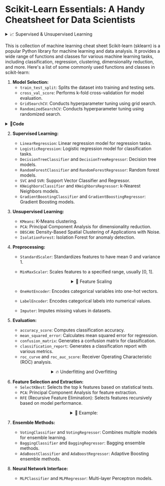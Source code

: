 # Scikit-Learn Essentials: A Handy Cheatsheet for Data Scientists

<details>
   <summary>📈 Supervised & Unsupervised Learning </summary>
<br>
   
### Algoritma Supervised Learning:

1. **Regresi Linear:**
   - **Penjelasan Singkat:** Digunakan untuk memprediksi nilai kontinu berdasarkan satu atau lebih variabel prediktor.
   - **Contoh:** Prediksi harga rumah berdasarkan jumlah kamar tidur.

2. **Regresi Logistik:**
   - **Penjelasan Singkat:** Digunakan untuk masalah klasifikasi biner, memprediksi probabilitas sebuah instance termasuk ke dalam suatu kelas.
   - **Contoh:** Prediksi apakah email adalah spam atau bukan.

3. **Decision Trees:**
   - **Penjelasan Singkat:** Membangun struktur pohon untuk membuat keputusan berdasarkan nilai-nilai fitur.
   - **Contoh:** Prediksi apakah seseorang akan membeli produk berdasarkan faktor seperti usia, pendapatan, dan preferensi.

4. **Random Forest:**
   - **Penjelasan Singkat:** Metode ensemble yang menggunakan beberapa pohon keputusan untuk meningkatkan akurasi dan generalisasi.
   - **Contoh:** Klasifikasi gambar berdasarkan fitur-fitur visual.

5. **SVM (Support Vector Machines):**
   - **Penjelasan Singkat:** Digunakan untuk klasifikasi dan regresi, memisahkan titik data ke dalam kelas-kelas yang berbeda.
   - **Contoh:** Klasifikasi dokumen ke dalam kategori berdasarkan isinya.

### Algoritma Unsupervised Learning:

1. **K-Means Clustering:**
   - **Penjelasan Singkat:** Membagi titik data ke dalam k kluster berdasarkan kesamaan.
   - **Contoh:** Pengelompokan pelanggan berdasarkan pola pembelian.

2. **Hierarchical Clustering:**
   - **Penjelasan Singkat:** Membuat struktur pohon kluster untuk memahami hubungan hierarki dalam data.
   - **Contoh:** Pengelompokan spesies tumbuhan berdasarkan kesamaan morfologi.

3. **DBSCAN (Density-Based Spatial Clustering of Applications with Noise):**
   - **Penjelasan Singkat:** Mengelompokkan titik data berdasarkan kerapatan, cocok untuk data dengan bentuk yang tidak teratur.
   - **Contoh:** Mengidentifikasi anomali dalam pola kredit pelanggan.

4. **PCA (Principal Component Analysis):**
   - **Penjelasan Singkat:** Mengurangi dimensi data sambil mempertahankan sebagian besar variabilitas.
   - **Contoh:** Reduksi dimensi pada citra wajah untuk analisis ekspresi.

5. **Apriori Algorithm:**
   - **Penjelasan Singkat:** Digunakan untuk pembelajaran aturan asosiasi dalam data mining.
   - **Contoh:** Mengidentifikasi pola pembelian yang sering muncul, seperti pembelian roti jika pembeli juga membeli mentega.

Ini hanyalah gambaran singkat, dan setiap algoritma memiliki lebih banyak nuansa dan penerapan yang lebih mendalam. Pilihan algoritma tergantung pada jenis data dan masalah yang dihadapi.
</details>



This is collection of machine learning cheat sheet 
Scikit-learn (sklearn) is a popular Python library for machine learning and data analysis. It provides a wide range of functions and classes for various machine learning tasks, including classification, regression, clustering, dimensionality reduction, and more. Here's a list of some commonly used functions and classes in scikit-learn:

1. **Model Selection:**
   - `train_test_split`: Splits the dataset into training and testing sets.
   - `cross_val_score`: Performs k-fold cross-validation for model evaluation.
   - `GridSearchCV`: Conducts hyperparameter tuning using grid search.
   - `RandomizedSearchCV`: Conducts hyperparameter tuning using randomized search.
     
<details>
<summary>🏀<b>Code</b>
</summary>
<br>
   
1. **`train_test_split`:**
   - Function: Splits the dataset into training and testing sets.
   - Module: `sklearn.model_selection`
   - Example:
     ```python
     from sklearn.model_selection import train_test_split

     X_train, X_test, y_train, y_test = train_test_split(X, y, test_size=0.2, random_state=42)
     ```

2. **`cross_val_score`:**
   - Function: Performs k-fold cross-validation for model evaluation.
   - Module: `sklearn.model_selection`
   - Example:
     ```python
     from sklearn.model_selection import cross_val_score
     from sklearn.linear_model import LogisticRegression

     clf = LogisticRegression()
     scores = cross_val_score(clf, X, y, cv=5)
     ```

3. **`GridSearchCV`:**
   - Class: Conducts hyperparameter tuning using grid search.
   - Module: `sklearn.model_selection`
   - Example:
     ```python
     from sklearn.model_selection import GridSearchCV
     from sklearn.svm import SVC

     param_grid = {'C': [0.1, 1, 10], 'kernel': ['linear', 'rbf']}
     clf = SVC()
     grid_search = GridSearchCV(clf, param_grid, cv=5)
     ```

4. **`RandomizedSearchCV`:**
   - Class: Conducts hyperparameter tuning using randomized search.
   - Module: `sklearn.model_selection`
   - Example:
     ```python
     from sklearn.model_selection import RandomizedSearchCV
     from sklearn.ensemble import RandomForestClassifier

     param_dist = {'n_estimators': [10, 100, 1000], 'max_depth': [None, 10, 20, 30]}
     clf = RandomForestClassifier()
     random_search = RandomizedSearchCV(clf, param_distributions=param_dist, n_iter=3, cv=5)
     ```
</details>

2. **Supervised Learning:**
   - `LinearRegression`: Linear regression model for regression tasks.
   - `LogisticRegression`: Logistic regression model for classification tasks.
   - `DecisionTreeClassifier` and `DecisionTreeRegressor`: Decision tree models.
   - `RandomForestClassifier` and `RandomForestRegressor`: Random forest models.
   - `SVC` and `SVR`: Support Vector Classifier and Regressor.
   - `KNeighborsClassifier` and `KNeighborsRegressor`: k-Nearest Neighbors models.
   - `GradientBoostingClassifier` and `GradientBoostingRegressor`: Gradient Boosting models.

3. **Unsupervised Learning:**
   - `KMeans`: K-Means clustering.
   - `PCA`: Principal Component Analysis for dimensionality reduction.
   - `DBSCAN`: Density-Based Spatial Clustering of Applications with Noise.
   - `IsolationForest`: Isolation Forest for anomaly detection.

4. **Preprocessing:**
   - `StandardScaler`: Standardizes features to have mean 0 and variance 1.
   - `MinMaxScaler`: Scales features to a specified range, usually [0, 1].
      <details align="center">
        <summary>📐 Feature Scaling</summary>
        <br>
         
       ![feature scaling](https://github.com/Data-Portofolio/Scikit-Learn-Essentials-A-Handy-Cheatsheet-for-Data-Scientists/assets/133883292/1f4caa61-d53e-458b-89df-246404b81dc2)

   - `OneHotEncoder`: Encodes categorical variables into one-hot vectors.
   - `LabelEncoder`: Encodes categorical labels into numerical values.
   - `Imputer`: Imputes missing values in datasets.

5. **Evaluation:**
   - `accuracy_score`: Computes classification accuracy.
   - `mean_squared_error`: Calculates mean squared error for regression.
   - `confusion_matrix`: Generates a confusion matrix for classification.
   - `classification_report`: Generates a classification report with various metrics.
   - `roc_curve` and `roc_auc_score`: Receiver Operating Characteristic (ROC) analysis.
<details align='center'>
      <summary>🔥 Underfitting and Overfitting </summary>
   
### Underfitting and Overfitting Explanation with Bias and Variance

## Underfitting:

1. **Brief Explanation:**
   - Occurs when the model is too simple to understand patterns in the training data.
   - The model fails to capture the complexity of the data effectively.

2. **Characteristics:**
   - Low performance on training data.
   - Low performance on testing data (poor generalization).
   - The model cannot predict new data well.

3. **Handling:**
   - Increase the complexity of the model.
   - Add more relevant features.
   - Use a more sophisticated model.

4. **Bias:**
   - High bias indicates that the model is too simple and cannot represent the underlying patterns in the data.

## Overfitting

1. **Brief Explanation:**
   - Occurs when the model is too complex and "memorizes" the training data, including irrelevant noise and variability.
   - The model over-adapts to the training data.

2. **Characteristics:**
   - High performance on training data.
   - Low performance on testing data (poor generalization).
   - The model is too sensitive to random variability in the data.

3. **Handling:**
   - Reduce the complexity of the model.
   - Use fewer or more relevant features.
   - Apply regularization techniques.
   - Collect more training data if possible.

4. **Variance:**
   - High variance indicates that the model is too sensitive to the training data and does not generalize well to new data.

## Comparison

- **Underfitting vs. Overfitting:**
  - Underfitting occurs when the model is too simple.
  - Overfitting occurs when the model is too complex.
  - The goal is to strike a balance to create a model that can provide good predictions on new data (generalization).

- **Bias and Variance Trade-off:**
  - The bias-variance trade-off is a fundamental concept in machine learning, emphasizing the need to balance simplicity (bias) and flexibility (variance) for optimal model performance.

- **Learning Curve:**
  - The learning curve is used to understand whether the model tends to experience underfitting or overfitting.
  - By monitoring the model's performance on both training and testing data over time, we can identify the point where the model achieves the best balance.

Understanding and addressing bias and variance issues are crucial in developing reliable and robust models. The best approach varies depending on the type of data and the machine learning task at hand.

---

### Terjemahan ke Bahasa Inggris:

### Underfitting and Overfitting Explanation with Bias and Variance:

### Underfitting:

1. **Penjelasan Singkat:**
   - Terjadi ketika model terlalu sederhana untuk memahami pola dalam data pelatihan.
   - Model gagal menangkap kompleksitas data dengan efektif.

2. **Ciri-ciri:**
   - Performa rendah pada data pelatihan.
   - Performa rendah pada data pengujian (generalisasi buruk).
   - Model tidak dapat memprediksi data baru dengan baik.

3. **Penanganan:**
   - Tingkatkan kompleksitas model.
   - Tambahkan fitur-fitur yang lebih relevan.
   - Gunakan model yang lebih canggih.

4. **Bias:**
   - Bias tinggi menunjukkan bahwa model terlalu sederhana dan tidak dapat merepresentasikan pola yang mendasari dalam data.

### Overfitting:

1. **Penjelasan Singkat:**
   - Terjadi ketika model terlalu kompleks dan "menghafal" data pelatihan, termasuk noise dan variabilitas yang tidak relevan.
   - Model terlalu beradaptasi dengan data pelatihan.

2. **Ciri-ciri:**
   - Performa tinggi pada data pelatihan.
   - Performa rendah pada data pengujian (generalisasi buruk).
   - Model terlalu peka terhadap variabilitas acak dalam data.

3. **Penanganan:**
   - Kurangi kompleksitas model.
   - Gunakan lebih sedikit atau lebih banyak fitur yang relevan.
   - Terapkan teknik regularisasi.
   - Kumpulkan lebih banyak data pelatihan jika memungkinkan.

4. **Varians:**
   - Varian tinggi menunjukkan bahwa model terlalu peka terhadap data pelatihan dan tidak generalisasi dengan baik ke data baru.

### Perbandingan:

- **Underfitting vs. Overfitting:**
  - Underfitting terjadi ketika model terlalu sederhana.
  - Overfitting terjadi ketika model terlalu kompleks.
  - Tujuan adalah mencapai keseimbangan untuk menciptakan model yang dapat memberikan prediksi yang baik pada data baru (generalisasi).

- **Keseimbangan Bias dan Varian:**
  - Keseimbangan bias-variansa adalah konsep dasar dalam pembelajaran mesin, menekankan perlunya seimbang antara kesederhanaan (bias) dan fleksibilitas (varians) untuk kinerja model yang optimal.

- **Kurva Pembelajaran:**
  - Kurva pembelajaran digunakan untuk memahami apakah model cenderung mengalami underfitting atau overfitting.
  - Dengan memonitor performa model pada data pelatihan dan pengujian seiring waktu, kita dapat mengidentifikasi titik di mana model mencapai keseimbangan terbaik.

Memahami dan menangani masalah bias dan varian sangat penting dalam pengembangan model yang andal dan kokoh. Pendekatan terbaik bervariasi tergantung pada jenis data dan tugas pembelajaran mesin yang dihadapi.
</details>

6. **Feature Selection and Extraction:**
   - `SelectKBest`: Selects the top k features based on statistical tests.
   - `PCA`: Principal Component Analysis for feature extraction.
   - `RFE` (Recursive Feature Elimination): Selects features recursively based on model performance.

 <details align='center'>
    <summary>🏹 Example:
       </summary>
       <br>
    
 ```python
import numpy as np
from sklearn.datasets import load_iris
from sklearn.feature_selection import SelectKBest, SelectPercentile, VarianceThreshold, RFE, SelectFromModel
from sklearn.ensemble import RandomForestClassifier
from sklearn.model_selection import train_test_split
from sklearn.preprocessing import StandardScaler
from sklearn.metrics import accuracy_score
from sklearn.svm import SVC

# Load iris dataset as an example
data = load_iris()
X, y = data.data, data.target

# Split the data into training and testing sets
X_train, X_test, y_train, y_test = train_test_split(X, y, test_size=0.2, random_state=42)

# Standardize the features (optional but can be beneficial for some methods)
scaler = StandardScaler()
X_train = scaler.fit_transform(X_train)
X_test = scaler.transform(X_test)

# 1. SelectKBest: Select the top k features based on univariate statistical tests
k_best_selector = SelectKBest(k=2)
X_train_kbest = k_best_selector.fit_transform(X_train, y_train)
X_test_kbest = k_best_selector.transform(X_test)

# 2. SelectPercentile: Select the top features based on a percentile of the highest scores
percentile_selector = SelectPercentile(percentile=50)
X_train_percentile = percentile_selector.fit_transform(X_train, y_train)
X_test_percentile = percentile_selector.transform(X_test)

# 3. VarianceThreshold: Remove low-variance features
variance_threshold_selector = VarianceThreshold(threshold=0.1)
X_train_variance = variance_threshold_selector.fit_transform(X_train)
X_test_variance = variance_threshold_selector.transform(X_test)

# 4. RFE (Recursive Feature Elimination): Recursively removes the least important features
# Using a support vector machine (SVM) as the base estimator
svm = SVC(kernel="linear")
rfe_selector = RFE(estimator=svm, n_features_to_select=2)
X_train_rfe = rfe_selector.fit_transform(X_train, y_train)
X_test_rfe = rfe_selector.transform(X_test)

# 5. SelectFromModel: Select features based on importance weights from a fitted model
# Using a random forest classifier as the base estimator
rf_model = RandomForestClassifier(n_estimators=100, random_state=42)
sfm_selector = SelectFromModel(estimator=rf_model, threshold="mean")
X_train_sfm = sfm_selector.fit_transform(X_train, y_train)
X_test_sfm = sfm_selector.transform(X_test)

# Example: Train and evaluate a classifier on the selected features
def train_and_evaluate(X_train, X_test, y_train, y_test):
    clf = RandomForestClassifier(n_estimators=100, random_state=42)
    clf.fit(X_train, y_train)
    y_pred = clf.predict(X_test)
    accuracy = accuracy_score(y_test, y_pred)
    return accuracy

# Evaluate classifiers on different feature sets
accuracy_kbest = train_and_evaluate(X_train_kbest, X_test_kbest, y_train, y_test)
accuracy_percentile = train_and_evaluate(X_train_percentile, X_test_percentile, y_train, y_test)
accuracy_variance = train_and_evaluate(X_train_variance, X_test_variance, y_train, y_test)
accuracy_rfe = train_and_evaluate(X_train_rfe, X_test_rfe, y_train, y_test)
accuracy_sfm = train_and_evaluate(X_train_sfm, X_test_sfm, y_train, y_test)

# Print accuracies
print("Accuracy (SelectKBest):", accuracy_kbest)
print("Accuracy (SelectPercentile):", accuracy_percentile)
print("Accuracy (VarianceThreshold):", accuracy_variance)
print("Accuracy (RFE):", accuracy_rfe)
print("Accuracy (SelectFromModel):", accuracy_sfm)
```

   ![image](https://github.com/Data-Portofolio/Scikit-Learn-Essentials-A-Handy-Cheatsheet-for-Data-Scientists/assets/133883292/310324e8-ee8c-4462-8d49-815de8fda267)
</details>

7. **Ensemble Methods:**
   - `VotingClassifier` and `VotingRegressor`: Combines multiple models for ensemble learning.
   - `BaggingClassifier` and `BaggingRegressor`: Bagging ensemble methods.
   - `AdaBoostClassifier` and `AdaBoostRegressor`: Adaptive Boosting ensemble methods.

8. **Neural Network Interface:**
   - `MLPClassifier` and `MLPRegressor`: Multi-layer Perceptron models.


